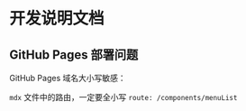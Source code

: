 # 开发说明文档

## GitHub Pages 部署问题

GitHub Pages 域名大小写敏感：

`mdx` 文件中的路由，一定要全小写 `route: /components/menuList`
